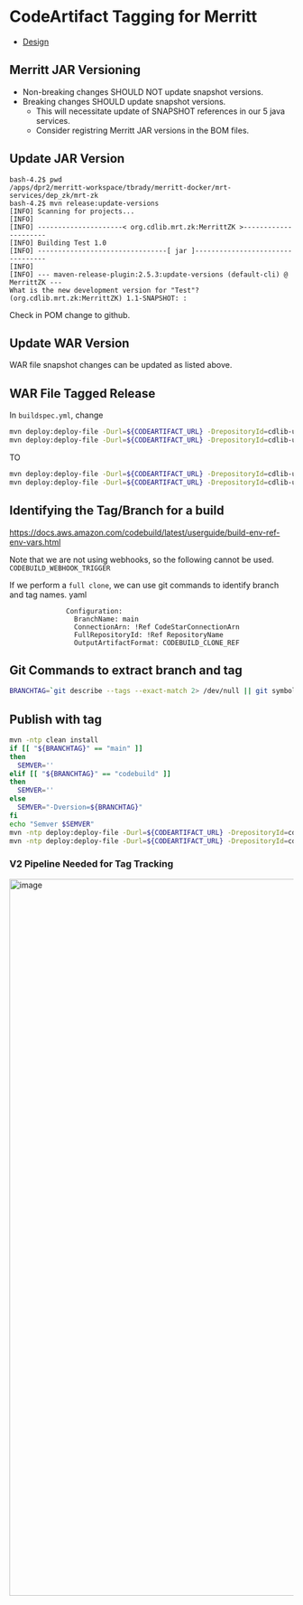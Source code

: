 # CodeArtifact Tagging for Merritt

- [Design](README.md)

## Merritt JAR Versioning

- Non-breaking changes SHOULD NOT update snapshot versions.
- Breaking changes SHOULD update snapshot versions.
  - This will necessitate update of SNAPSHOT references in our 5 java services.
  - Consider registring Merritt JAR versions in the BOM files.
 
## Update JAR Version

```
bash-4.2$ pwd
/apps/dpr2/merritt-workspace/tbrady/merritt-docker/mrt-services/dep_zk/mrt-zk
bash-4.2$ mvn release:update-versions
[INFO] Scanning for projects...
[INFO] 
[INFO] ---------------------< org.cdlib.mrt.zk:MerrittZK >---------------------
[INFO] Building Test 1.0
[INFO] --------------------------------[ jar ]---------------------------------
[INFO] 
[INFO] --- maven-release-plugin:2.5.3:update-versions (default-cli) @ MerrittZK ---
What is the new development version for "Test"? (org.cdlib.mrt.zk:MerrittZK) 1.1-SNAPSHOT: : 
```

Check in POM change to github.

## Update WAR Version

WAR file snapshot changes can be updated as listed above.

## WAR File Tagged Release

In `buildspec.yml`, change

```bash
mvn deploy:deploy-file -Durl=${CODEARTIFACT_URL} -DrepositoryId=cdlib-uc3-mrt-uc3-mrt-java -Dfile=$(ls audit-it/target/mrt-audit-it-*.war)
mvn deploy:deploy-file -Durl=${CODEARTIFACT_URL} -DrepositoryId=cdlib-uc3-mrt-uc3-mrt-java -Dfile=$(ls audit-war/target/mrt-auditwarpub-*.war)
```

TO

```bash
mvn deploy:deploy-file -Durl=${CODEARTIFACT_URL} -DrepositoryId=cdlib-uc3-mrt-uc3-mrt-java -Dfile=$(ls audit-it/target/mrt-audit-it-*.war) -Dversion=2.0.0
mvn deploy:deploy-file -Durl=${CODEARTIFACT_URL} -DrepositoryId=cdlib-uc3-mrt-uc3-mrt-java -Dfile=$(ls audit-war/target/mrt-auditwarpub-*.war) -Dversion=2.0.0
```

## Identifying the Tag/Branch for a build

https://docs.aws.amazon.com/codebuild/latest/userguide/build-env-ref-env-vars.html

Note that we are not using webhooks, so the following cannot be used. `CODEBUILD_WEBHOOK_TRIGGER`

If we perform a `full clone`, we can use git commands to identify branch and tag names.
yaml
```
              Configuration:
                BranchName: main
                ConnectionArn: !Ref CodeStarConnectionArn
                FullRepositoryId: !Ref RepositoryName
                OutputArtifactFormat: CODEBUILD_CLONE_REF
```

## Git Commands to extract branch and tag

```bash
BRANCHTAG=`git describe --tags --exact-match 2> /dev/null || git symbolic-ref -q --short HEAD || git name-rev $(git rev-parse --short HEAD) | cut -d' ' -f2 || git rev-parse --short HEAD`
```

## Publish with tag

```bash
mvn -ntp clean install
if [[ "${BRANCHTAG}" == "main" ]]
then
  SEMVER=''
elif [[ "${BRANCHTAG}" == "codebuild" ]]
then
  SEMVER=''
else
  SEMVER="-Dversion=${BRANCHTAG}"
fi
echo "Semver $SEMVER"
mvn -ntp deploy:deploy-file -Durl=${CODEARTIFACT_URL} -DrepositoryId=cdlib-uc3-mrt-uc3-mrt-java -Dfile=$(ls audit-it/target/mrt-audit-it-*.war) ${SEMVER}
mvn -ntp deploy:deploy-file -Durl=${CODEARTIFACT_URL} -DrepositoryId=cdlib-uc3-mrt-uc3-mrt-java -Dfile=$(ls audit-war/target/mrt-auditwarpub-*.war) ${SEMVER}
```

### V2 Pipeline Needed for Tag Tracking

<img width="1269" alt="image" src="https://github.com/CDLUC3/mrt-doc/assets/1111057/02a72896-9309-41ab-a0d5-f8d38fdcbcb1">
